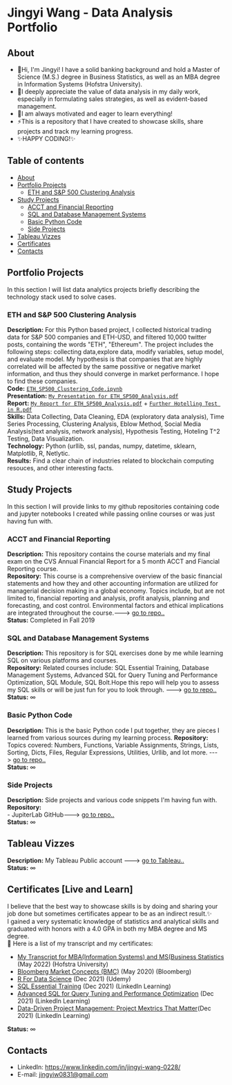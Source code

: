 # Jingyi Wang - Data Analysis Portfolio 

## About

- 👋Hi, I'm Jingyi! I have a solid banking background and hold a Master of Science (M.S.) degree in Business Statistics, as well as an MBA degree in Information Systems (Hofstra University). <br />
- 💞️I deeply appreciate the value of data analysis in my daily work, especially in formulating sales strategies, as well as evident-based management. 
- 🌱I am always motivated and eager to learn everything!<br />
- ⚡This is a repository that I have created to showcase skills, share projects and track my learning progress. <br />
- ✨HAPPY CODING!✨<br />
  

## Table of contents
- [About](#about)
- [Portfolio Projects](#portfolio-projects)
	+ [ETH and S&P 500 Clustering Analysis](#eth-and-sp-500-clustering-analysis)
- [Study Projects](#study-projects)<br>
	+ [ACCT and Financial Reporting](#acct-and-financial-reporting)
	+ [SQL and Database Management Systems](#sql-and-database-management-systems)  
	+ [Basic Python Code](#basic-python-code)
	+ [Side Projects](#side-projects)
- [Tableau Vizzes](#tableau-vizzes)
- [Certificates](#certificates-live-and-learn)
- [Contacts](#contacts)


## Portfolio Projects
In this section I will list data analytics projects briefly describing the technology stack used to solve cases.

### ETH and S&P 500 Clustering Analysis

**Description:** For this Python based project, I collected historical trading data for S&P 500 companies and ETH-USD, and filtered 10,000 twitter posts, containing the words "ETH", "Ethereum". The project includes the following steps: collecting data,explore data, modify variables, setup model, and evaluate model. My hypothesis is that companies that are highly correlated will be affected by the same possitive or negative market information, and thus they should converge in market performance. I hope to find these companies.<br>
**Code:** [`ETH_SP500_Clustering_Code.ipynb`](https://github.com/Jing0831/ETH_SP500_Clustering_Analysis/blob/fb78584c5149313bcc2401501600e9212c607403/ETH_SP500_Clustering_Code.ipynb) <br>
**Presentation:** [`My Presentation for ETH_SP500_Analysis.pdf`](https://github.com/Jing0831/ETH_SP500_Clustering_Analysis/blob/801bbe34b2361cbab5f4cdb3f58386264995c317/ETH_SP500_Analysis_Presentation_JY.pdf)<br>
**Report:**
           [`My Report for ETH_SP500_Analysis.pdf`](https://github.com/Jing0831/ETH_SP500_Clustering_Analysis/blob/801bbe34b2361cbab5f4cdb3f58386264995c317/ETH_SP500_Analysis_Report_JY.pdf)
         + [`Further Hotelling Test in R.pdf`](https://github.com/Jing0831/ETH_SP500_Clustering_Analysis/blob/ce8c56e0816115e6e1902d1a868ae8265e312438/Further%20Testing%20in%20R.pdf)<br>
**Skills:** Data Collecting, Data Cleaning, EDA (exploratory data analysis), Time Series Processing, Clustering Analysis, Eblow Method, Social Media Analysis(text analysis, network analysis), Hypothesis Testing, Hoteling T^2 Testing, Data Visualization. <br>
**Technology:** Python (urllib, ssl, pandas, numpy, datetime, sklearn, Matplotlib, R, Netlytic.<br>
**Results:** Find a clear chain of industries related to blockchain computing resouces, and other interesting facts.<br>


## Study Projects
In this section I will provide links to my github repositories containing code and jupyter notebooks I created while passing online courses or was just having fun with.

### ACCT and Financial Reporting
**Description:** This repository contains the course materials and my final exam on the CVS Annual Financial Report for a 5 month ACCT and Fiancial Reporting course.<br>
**Repository:** This course is a comprehensive overview of the basic financial statements and how they and other accounting information are utilized for managerial decision making in a global economy. Topics include, but are not limited to, financial reporting and analysis, profit analysis, planning and forecasting, and cost control.  Environmental factors and ethical implications are integrated throughout the course.---> [go to repo..](https://github.com/Jing0831/ACCT-and-Financial-Reporting.git)<br> 
**Status:** Completed in Fall 2019

### SQL and Database Management Systems
**Description:** This repository is for SQL exercises done by me while learning SQL on various platforms and courses.<br>
**Repository:** Related courses include: SQL Essential Training, Database Management Systems, Advanced SQL for Query Tuning and Performance Optimization, SQL Module, SQL Bolt.Hope this repo will help you to assess my SQL skills or will be just fun for you to look through. ---> [go to repo..](https://github.com/Jing0831/SQL-and-Database-Management-Systems.git)<br>
**Status:** ∞ 

### Basic Python Code
**Description:** This is the basic Python code I put together, they are pieces I learned from various sources during my learning process. 
**Repository:** Topics covered: Numbers, Functions, Variable Assignments, Strings, Lists, Sorting, Dicts, Files, Regular Expressions, Utilities, Urllib, and lot more. ---> [go to repo..](https://github.com/Jing0831/Python_code.git)  
**Status:** ∞ 

### Side Projects
**Description:** Side projects and various code snippets I'm having fun with.  
**Repository:** <br />- JupiterLab GitHub---> [go to repo..](https://github.com/Jing0831/jupyterlab-github.git)  
**Status:** ∞  


## Tableau Vizzes
**Description:** My Tableau Public account ---> [go to Tableau..](https://public.tableau.com/app/profile/wjingyi)  
**Status:** ∞  


## Certificates [Live and Learn]
I believe that the best way to showcase skills is by doing and sharing your job done but sometimes certificates appear to be as an indirect result.✨<br>
I gained a very systematic knowledge of statistics and analytical skills and graduated with honors with a 4.0 GPA in both my MBA degree and MS degree.<br/>
💞️ Here is a list of my transcript and my certificates:
- [My Transcript for MBA(Information Systems) and MS(Business Statistics](https://github.com/Jing0831/My_Portfolio/blob/753da078f2acd2362fe69dbb16b18e9227ad49e2/Transcript.pdf) (May 2022) (Hofstra University)<br>
- [Bloomberg Market Concepts (BMC)](https://portal.bloombergforeducation.com/certificates/saaCPkA6SZVYcQzUNeapSWLj) (May 2020) (Bloomberg)<br>
- [R For Data Science](https://www.udemy.com/certificate/UC-63208765-f4cf-43c1-b77e-f02755207c44/) (Dec 2021) (Udemy) <br>
- [SQL Essential Training](https://www.linkedin.com/learning/certificates/86825e18ea1e2b87826f3961dab2aba022bbc2ab21481a03ad9ebf38fbd37796?trk=share_certificate) (Dec 2021) (LinkedIn Learning)<br>
- [Advanced SQL for Query Tuning and Performance Optimization](https://www.linkedin.com/learning/certificates/f866bfde96069d829c462124e1f8465686326ad5e6aadc3165530dfafb949d99?trk=share_certificate) (Dec 2021) (LinkedIn Learning)<br>
- [Data-Driven Project Management: Project Mextrics That Matter](https://www.linkedin.com/learning/certificates/8e0552f9ad9dc14bcf4de4bec481431e38ce4a1711d35a4f2fd0d20a01d8261b?trk=share_certificate)(Dec 2021) (LinkedIn Learning)<br>

**Status:** ∞ 


## Contacts
- LinkedIn: https://www.linkedin.com/in/jingyi-wang-0228/
- E-mail: jingyiw0831@gmail.com
